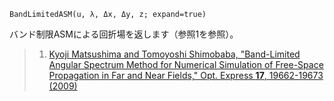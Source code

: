```
BandLimitedASM(u, λ, Δx, Δy, z; expand=true)
```

バンド制限ASMによる回折場を返します（参照1を参照）。

> 1. [Kyoji Matsushima and Tomoyoshi Shimobaba, "Band-Limited Angular Spectrum Method for Numerical Simulation of Free-Space Propagation in Far and Near Fields," Opt. Express **17**, 19662-19673 (2009)](https://doi.org/10.1364/OE.17.019662)

